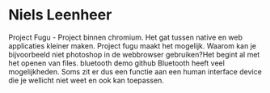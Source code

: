 # Niels Leenheer
Project Fugu - Project binnen chromium. Het gat tussen native en web applicaties kleiner maken.
Project fugu maakt het mogelijk. 
Waarom kan je bijvoorbeeld niet photoshop in de webbrowser gebruiken?Het begint al met het openen van files.
bluetooth demo github
Bluetooth heeft veel mogelijkheden. Soms zit er dus een functie aan een human interface device die je wellicht niet weet en ook kan toepassen.